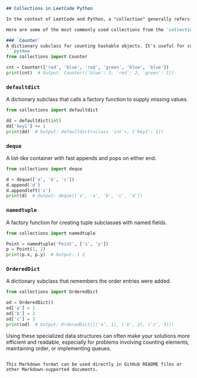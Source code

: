 ```markdown
## Collections in LeetCode Python

In the context of LeetCode and Python, a "collection" generally refers to a variety of data structures provided by the `collections` module in Python. The `collections` module implements specialized container datatypes providing alternatives to Python’s general-purpose built-in containers like `dict`, `list`, `set`, and `tuple`.

Here are some of the most commonly used collections from the `collections` module that you might encounter or find useful in solving LeetCode problems:

### `Counter`
A dictionary subclass for counting hashable objects. It's useful for counting occurrences of elements in an iterable.
```python
from collections import Counter

cnt = Counter(['red', 'blue', 'red', 'green', 'blue', 'blue'])
print(cnt)  # Output: Counter({'blue': 3, 'red': 2, 'green': 1})
```

### `defaultdict`
A dictionary subclass that calls a factory function to supply missing values.
```python
from collections import defaultdict

dd = defaultdict(int)
dd['key1'] += 1
print(dd)  # Output: defaultdict(<class 'int'>, {'key1': 1})
```

### `deque`
A list-like container with fast appends and pops on either end.
```python
from collections import deque

d = deque(['a', 'b', 'c'])
d.append('d')
d.appendleft('z')
print(d)  # Output: deque(['z', 'a', 'b', 'c', 'd'])
```

### `namedtuple`
A factory function for creating tuple subclasses with named fields.
```python
from collections import namedtuple

Point = namedtuple('Point', ['x', 'y'])
p = Point(1, 2)
print(p.x, p.y)  # Output: 1 2
```

### `OrderedDict`
A dictionary subclass that remembers the order entries were added.
```python
from collections import OrderedDict

od = OrderedDict()
od['a'] = 1
od['b'] = 2
od['c'] = 3
print(od)  # Output: OrderedDict([('a', 1), ('b', 2), ('c', 3)])
```

Using these specialized data structures can often make your solutions more efficient and readable, especially for problems involving counting elements, maintaining order, or implementing queues.
```

This Markdown format can be used directly in GitHub README files or other Markdown-supported documents.

